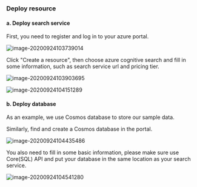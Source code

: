 ### Deploy resource

#### a. Deploy search service

First, you need to register and log in to your azure portal.

![image-20200924103739014](https://i.loli.net/2020/09/24/9ns7S18kzpVKo53.png)

Click "Create a resource", then choose azure cognitive search and fill in some information, such as search service url and pricing tier.

![image-20200924103903695](https://i.loli.net/2020/09/24/ThAaJmtgi3IUMYD.png)

![image-20200924104151289](https://i.loli.net/2020/09/24/VtoAQEKBhIDj5pJ.png)

#### b. Deploy database

As an example, we use Cosmos database to store our sample data.

Similarly, find and create a Cosmos database in the portal.

![image-20200924104435486](https://i.loli.net/2020/09/24/RLJwSqg57TciG6H.png)

You also need to fill in some basic information, please make sure use Core(SQL) API and put your database in the same location as your search service.

![image-20200924104541280](https://i.loli.net/2020/09/24/7lP3i1cETFHJ52j.png)